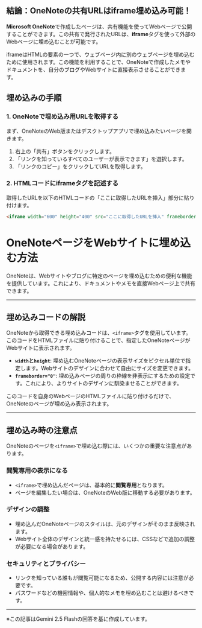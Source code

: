 
## 結論：OneNoteの共有URLはiframe埋め込み可能！

**Microsoft OneNote**で作成したページは、共有機能を使ってWebページで公開することができます。この共有で発行されたURLは、**iframe**タグを使って外部のWebページに埋め込むことが可能です。

iframeはHTMLの要素の一つで、ウェブページ内に別のウェブページを埋め込むために使用されます。この機能を利用することで、OneNoteで作成したメモやドキュメントを、自分のブログやWebサイトに直接表示させることができます。

## 埋め込みの手順

### 1. OneNoteで埋め込み用URLを取得する

まず、OneNoteのWeb版またはデスクトップアプリで埋め込みたいページを開きます。

1. 右上の「共有」ボタンをクリックします。
2. 「リンクを知っているすべてのユーザーが表示できます」を選択します。
3. 「リンクのコピー」をクリックしてURLを取得します。

### 2. HTMLコードにiframeタグを記述する

取得したURLを以下のHTMLコードの「ここに取得したURLを挿入」部分に貼り付けます。

```html
<iframe width="600" height="400" src="ここに取得したURLを挿入" frameborder="0"></iframe>
```

# OneNoteページをWebサイトに埋め込む方法

OneNoteは、Webサイトやブログに特定のページを埋め込むための便利な機能を提供しています。これにより、ドキュメントやメモを直接Webページ上で共有できます。

---

## 埋め込みコードの解説

OneNoteから取得できる埋め込みコードは、`<iframe>`タグを使用しています。このコードをHTMLファイルに貼り付けることで、指定したOneNoteページがWebサイトに表示されます。

- **`width`と`height`**: 埋め込むOneNoteページの表示サイズをピクセル単位で指定します。Webサイトのデザインに合わせて自由にサイズを変更できます。
- **`frameborder="0"`**: 埋め込みページの周りの枠線を非表示にするための設定です。これにより、よりサイトのデザインに馴染ませることができます。

このコードを自身のWebページのHTMLファイルに貼り付けるだけで、OneNoteのページが埋め込み表示されます。

---

## 埋め込み時の注意点

OneNoteのページを`<iframe>`で埋め込む際には、いくつかの重要な注意点があります。

### 閲覧専用の表示になる

- `<iframe>`で埋め込んだページは、基本的に**閲覧専用**となります。
- ページを編集したい場合は、OneNoteのWeb版に移動する必要があります。

### デザインの調整

- 埋め込んだOneNoteページのスタイルは、元のデザインがそのまま反映されます。
- Webサイト全体のデザインと統一感を持たせるには、CSSなどで追加の調整が必要になる場合があります。

### セキュリティとプライバシー

- リンクを知っている誰もが閲覧可能になるため、公開する内容には注意が必要です。
- パスワードなどの機密情報や、個人的なメモを埋め込むことは避けるべきです。

---

※この記事はGemini 2.5 Flashの回答を基に作成しています。



